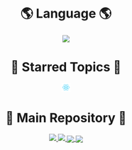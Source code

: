 
<div align="center" id="top">
  <h1>🌎 Language 🌎</h1>
  <a align="center">
    <img align="center" src="https://github-readme-stats.vercel.app/api/top-langs/?username=AndyFreeeeman&hide=jupyternotebook&theme=merko" />
  </a>
</div>

<div align="center" id="top">
  <h1>🔬 Starred Topics 🔬</h1>

  <code><img height="20" alt="react" src="https://raw.githubusercontent.com/github/explore/80688e429a7d4ef2fca1e82350fe8e3517d3494d/topics/react/react.png"></code>
  
</div>

<div align="center" id="top">
  <h1>📌 Main Repository 📌</h1>
  
<a align="center" href="https://github.com/AndyFreeeeman/ITRI_OpenCV">
  <img src="https://github-readme-stats.vercel.app/api/pin/?username=AndyFreeeeman&repo=ITRI_OpenCV&theme=gruvbox" />
</a>
<a align="center" href="https://github.com/AndyFreeeeman/Reinforcement_Learning">
  <img src="https://github-readme-stats.vercel.app/api/pin/?username=AndyFreeeeman&repo=Reinforcement_Learning&theme=gruvbox" />
</a>
<a href="https://github.com/AndyFreeeeman/OpenCV_Image_Processing">
  <img align="center" src="https://github-readme-stats.vercel.app/api/pin/?username=AndyFreeeeman&repo=OpenCV_Image_Processing&theme=gruvbox" />
</a>
<a href="https://github.com/AndyFreeeeman/C-mean_Clustering">
  <img align="center" src="https://github-readme-stats.vercel.app/api/pin/?username=AndyFreeeeman&repo=C-mean_Clustering&theme=gruvbox" />
</a>

</div>

